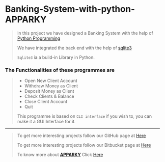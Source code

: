 # Banking-System-with-python-APPARKY

> In this project we have designed a Banking System with the help of [Python Programming](https://www.python.org/)
> 
> We have integrated the back end with the help of [sqlite3](https://sqlite.org/index.html)
> 
> `Sqlite3` ia a build-in Library in Python.
> 
### The Functionalities of these programmes are
> 
> - Open New Client Account      
> - Withdraw Money as Client
> - Deposit Money as Client
> - Check Clients & Balance   
> - Close Client Account      
> - Quit                      
> 
> This programme is based on `CLI interface` if you wish to, you can make it a GUI Interface for it.
> 



-------------------
> 
> To get more interesting projects follow our GitHub page at [Here](https://github.com/Apparky)
> 
> To get more interesting projects follow our Bitbucket page at [Here](https://bitbucket.org/apparky-web/workspace/overview)
> 
> To know more about [__APPARKY__](https://apparky.vercel.app/) Click [Here](https://apparky-soumenmtec-gmailcom.vercel.app/)




